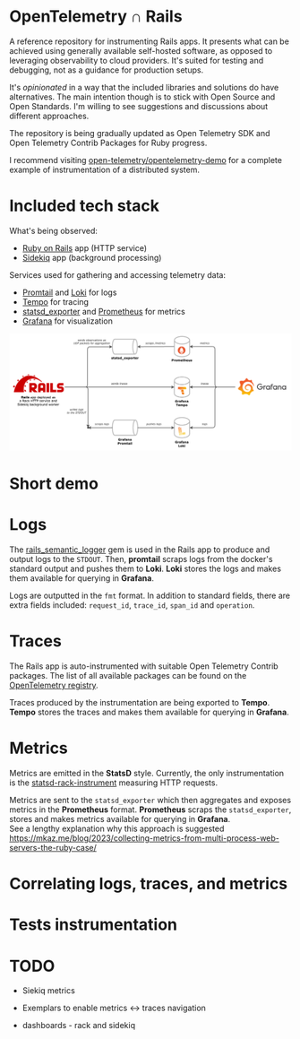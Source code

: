 # OpenTelemetry ∩ Rails

A reference repository for instrumenting Rails apps. It presents what can be achieved using generally available self-hosted software, as opposed to leveraging observability to cloud providers. It's suited for testing and debugging, not as a guidance for production setups.

It's _opinionated_ in a way that the included libraries and solutions do have alternatives. The main intention though is to stick with Open Source and Open Standards. I'm willing to see suggestions and discussions about different approaches.

The repository is being gradually updated as Open Telemetry SDK and Open Telemetry Contrib Packages for Ruby progress.

I recommend visiting [open-telemetry/opentelemetry-demo](https://github.com/open-telemetry/opentelemetry-demo) for a complete example of instrumentation of a distributed system.

# Included tech stack

What's being observed:

- [Ruby on Rails](https://github.com/rails/rails) app (HTTP service)
- [Sidekiq](https://github.com/sidekiq/sidekiq) app (background processing)

Services used for gathering and accessing telemetry data:

- [Promtail](https://grafana.com/docs/loki/latest/send-data/promtail/) and [Loki](https://grafana.com/docs/loki/latest/) for logs
- [Tempo](https://github.com/grafana/tempo) for tracing
- [statsd_exporter](https://github.com/prometheus/statsd_exporter) and [Prometheus](https://github.com/prometheus/prometheus) for metrics
- [Grafana](https://github.com/grafana/grafana) for visualization

![opentelemetry and rails](./docs/opentelemetry_rails.drawio.png "opentelemetry and rails")

# Short demo



# Logs

The [rails_semantic_logger](https://github.com/reidmorrison/rails_semantic_logger) gem is used in the Rails app to produce and output logs to the `STDOUT`. Then, **promtail** scraps logs from the docker's standard output and pushes them to **Loki**. **Loki** stores the logs and makes them available for querying in **Grafana**.

Logs are outputted in the `fmt` format. In addition to standard fields, there are extra fields included: `request_id`, `trace_id`, `span_id` and `operation`.

# Traces

The Rails app is auto-instrumented with suitable Open Telemetry Contrib packages. The list of all available packages can be found on the [OpenTelemetry registry](https://opentelemetry.io/ecosystem/registry/?s=&component=&language=ruby).

Traces produced by the instrumentation are being exported to **Tempo**. **Tempo** stores the traces and makes them available for querying in **Grafana**.

# Metrics

Metrics are emitted in the **StatsD** style. Currently, the only instrumentation is the [statsd-rack-instrument](https://rubygems.org/gems/statsd-rack-instrument) measuring HTTP requests.

Metrics are sent to the `statsd_exporter` which then aggregates and exposes metrics in the **Prometheus** format. **Prometheus** scraps the `statsd_exporter`, stores and makes metrics available for querying in **Grafana**.
\
See a lengthy explanation why this approach is suggested https://mkaz.me/blog/2023/collecting-metrics-from-multi-process-web-servers-the-ruby-case/


# Correlating logs, traces, and metrics

# Tests instrumentation


# TODO

- Siekiq metrics

- Exemplars to enable metrics <-> traces navigation

- dashboards - rack and sidekiq
